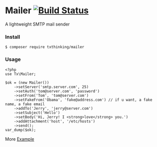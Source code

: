 Mailer [![Build Status](https://api.travis-ci.org/txthinking/Mailer.svg?branch=master)](https://travis-ci.org/txthinking/Mailer)
=======

A lightweight SMTP mail sender

### Install

```
$ composer require txthinking/mailer
```

### Usage

```
<?php
use Tx\Mailer;

$ok = (new Mailer())
    ->setServer('smtp.server.com', 25)
    ->setAuth('tom@server.com', 'password')
    ->setFrom('Tom', 'tom@server.com')
    ->setFakeFrom('Obama', 'fake@address.com') // if u want, a fake name, a fake email
    ->addTo('Jerry', 'jerry@server.com')
    ->setSubject('Hello')
    ->setBody('Hi, Jerry! I <strong>love</strong> you.')
    ->addAttachment('host', '/etc/hosts')
    ->send();
var_dump($ok);
```
More [Example](https://github.com/txthinking/Mailer/tree/master/tests)

